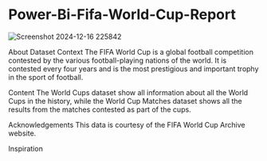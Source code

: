# Power-Bi-Fifa-World-Cup-Report
![Screenshot 2024-12-16 225842](https://github.com/user-attachments/assets/180e4100-2209-4a74-af7f-fb8505598843)

About Dataset
Context
The FIFA World Cup is a global football competition contested by the various football-playing nations of the world. It is contested every four years and is the most prestigious and important trophy in the sport of football.

Content
The World Cups dataset show all information about all the World Cups in the history, while the World Cup Matches dataset shows all the results from the matches contested as part of the cups.

Acknowledgements
This data is courtesy of the FIFA World Cup Archive website.

Inspiration
